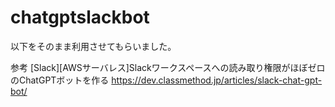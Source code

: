 # chatgptslackbot

以下をそのまま利用させてもらいました。

参考 [Slack][AWSサーバレス]Slackワークスペースへの読み取り権限がほぼゼロのChatGPTボットを作る
https://dev.classmethod.jp/articles/slack-chat-gpt-bot/
